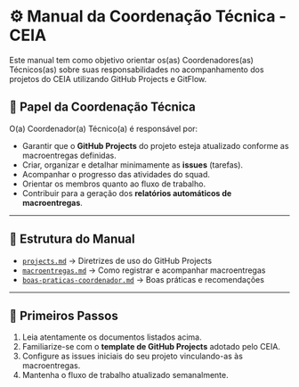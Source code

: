 # ⚙️ Manual da Coordenação Técnica - CEIA

Este manual tem como objetivo orientar os(as) Coordenadores(as) Técnicos(as) sobre suas responsabilidades no acompanhamento dos projetos do CEIA utilizando GitHub Projects e GitFlow.

## 📌 Papel da Coordenação Técnica

O(a) Coordenador(a) Técnico(a) é responsável por:

- Garantir que o **GitHub Projects** do projeto esteja atualizado conforme as macroentregas definidas.
- Criar, organizar e detalhar minimamente as **issues** (tarefas).
- Acompanhar o progresso das atividades do squad.
- Orientar os membros quanto ao fluxo de trabalho.
- Contribuir para a geração dos **relatórios automáticos de macroentregas**.

---

## 📂 Estrutura do Manual

- [`projects.md`](./projects.md) → Diretrizes de uso do GitHub Projects
- [`macroentregas.md`](./macroentregas.md) → Como registrar e acompanhar macroentregas
- [`boas-praticas-coordenador.md`](./boas-praticas-coordenador-tecnico.md) → Boas práticas e recomendações

---

## 🚀 Primeiros Passos

1. Leia atentamente os documentos listados acima.
2. Familiarize-se com o **template de GitHub Projects** adotado pelo CEIA.
3. Configure as issues iniciais do seu projeto vinculando-as às macroentregas.
4. Mantenha o fluxo de trabalho atualizado semanalmente.